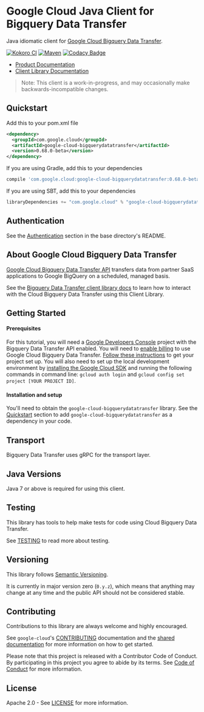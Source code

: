 Google Cloud Java Client for Bigquery Data Transfer
====================================

Java idiomatic client for [Google Cloud Bigquery Data
Transfer][cloud-bigquerydatatransfer].

[![Kokoro CI](http://storage.googleapis.com/cloud-devrel-public/java/badges/google-cloud-java/master.svg)](http://storage.googleapis.com/cloud-devrel-public/java/badges/google-cloud-java/master.html)
[![Maven](https://img.shields.io/maven-central/v/com.google.cloud/google-cloud-bigquerydatatransfer.svg)]( https://img.shields.io/maven-central/v/com.google.cloud/google-cloud-bigquerydatatransfer.svg)
[![Codacy Badge](https://api.codacy.com/project/badge/grade/9da006ad7c3a4fe1abd142e77c003917)](https://www.codacy.com/app/mziccard/google-cloud-java)

- [Product Documentation][bigquerydatatransfer-product-docs]
- [Client Library Documentation][bigquerydatatransfer-client-lib-docs]

> Note: This client is a work-in-progress, and may occasionally
> make backwards-incompatible changes.

Quickstart
----------

[//]: # ({x-version-update-start:google-cloud-bigquerydatatransfer:released})
Add this to your pom.xml file
```xml
<dependency>
  <groupId>com.google.cloud</groupId>
  <artifactId>google-cloud-bigquerydatatransfer</artifactId>
  <version>0.68.0-beta</version>
</dependency>
```
If you are using Gradle, add this to your dependencies
```Groovy
compile 'com.google.cloud:google-cloud-bigquerydatatransfer:0.68.0-beta'
```
If you are using SBT, add this to your dependencies
```Scala
libraryDependencies += "com.google.cloud" % "google-cloud-bigquerydatatransfer" % "0.68.0-beta"
```
[//]: # ({x-version-update-end})

Authentication
--------------

See the [Authentication](https://github.com/googleapis/google-cloud-java#authentication) section in the base directory's README.

About Google Cloud Bigquery Data Transfer
--------------------------

[Google Cloud Bigquery Data Transfer API][cloud-bigquerydatatransfer] transfers data from partner
SaaS applications to Google BigQuery on a scheduled, managed basis.

See the [Bigquery Data Transfer client library docs][bigquerydatatransfer-client-lib-docs] to learn how to interact with the
Cloud Bigquery Data Transfer using this Client Library.

Getting Started
---------------
#### Prerequisites
For this tutorial, you will need a
[Google Developers Console](https://console.developers.google.com/) project with the Bigquery Data Transfer API
enabled. You will need to [enable billing](https://support.google.com/cloud/answer/6158867?hl=en) to
use Google Cloud Bigquery Data Transfer.
[Follow these instructions](https://cloud.google.com/resource-manager/docs/creating-managing-projects) to get your
project set up. You will also need to set up the local development environment by [installing the
Google Cloud SDK](https://cloud.google.com/sdk/) and running the following commands in command line:
`gcloud auth login` and `gcloud config set project [YOUR PROJECT ID]`.

#### Installation and setup
You'll need to obtain the `google-cloud-bigquerydatatransfer` library.  See the [Quickstart](#quickstart) section
to add `google-cloud-bigquerydatatransfer` as a dependency in your code.

Transport
---------
Bigquery Data Transfer uses gRPC for the transport layer.

Java Versions
-------------

Java 7 or above is required for using this client.

Testing
-------

This library has tools to help make tests for code using Cloud Bigquery Data Transfer.

See [TESTING] to read more about testing.

Versioning
----------

This library follows [Semantic Versioning](http://semver.org/).

It is currently in major version zero (``0.y.z``), which means that anything
may change at any time and the public API should not be considered
stable.

Contributing
------------

Contributions to this library are always welcome and highly encouraged.

See `google-cloud`'s [CONTRIBUTING] documentation and the [shared documentation](https://github.com/googleapis/google-cloud-common/blob/master/contributing/readme.md#how-to-contribute-to-gcloud) for more information on how to get started.

Please note that this project is released with a Contributor Code of Conduct. By participating in this project you agree to abide by its terms. See [Code of Conduct][code-of-conduct] for more information.

License
-------

Apache 2.0 - See [LICENSE] for more information.


[CONTRIBUTING]:https://github.com/googleapis/google-cloud-java/blob/master/CONTRIBUTING.md
[code-of-conduct]:https://github.com/googleapis/google-cloud-java/blob/master/CODE_OF_CONDUCT.md#contributor-code-of-conduct
[LICENSE]: https://github.com/googleapis/google-cloud-java/blob/master/LICENSE
[TESTING]: https://github.com/googleapis/google-cloud-java/blob/master/TESTING.md#testing-code-that-uses-bigquerydatatransfer

[cloud-bigquerydatatransfer]: https://cloud.google.com/bigquery/docs/transfer-service-overview
[bigquerydatatransfer-product-docs]: https://cloud.google.com/bigquery/docs/transfer-service-overview
[bigquerydatatransfer-client-lib-docs]: https://googleapis.github.io/google-cloud-java/google-cloud-clients/apidocs/index.html?com/google/cloud/bigquery/datatransfer/v1/package-summary.html
